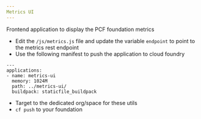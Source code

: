 ```yaml
---
Metrics UI
---
```


Frontend application to display the PCF foundation metrics

- Edit the `/js/metrics.js` file and update the variable `endpoint` to point to the metrics rest endpoint
- Use the following manifest to push the application to cloud foundry
```
---
applications:
- name: metrics-ui
  memory: 1024M
  path: ../metrics-ui/
  buildpack: staticfile_buildpack
```
- Target to the dedicated org/space for these utils
- `cf push` to your foundation
